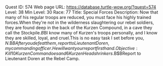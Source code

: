Quest ID: 574
Web page URL: https://database.turtle-wow.org/?quest=574
Level: 38
Min Level: 30
Race: 77
Title: Special Forces
Description: Now that many of his regular troops are reduced, you must face his highly trained forces.When they're not in the wilderness slaughtering our rebel soldiers, they are found deep in the back of the Kurzen Compound, in a cave they call the Stockpile.$B$BI know many of Kurzen's troops personally, and I know they are skilled, loyal, and cruel.This is no easy task I set before you, $N.$B$BAfter you defeat them, report to Lieutenant Doren, my commanding officer.He will want your report firsthand.
Objective: Kill 10 Kurzen Commandoes and 6 Kurzen Headshrinkers.$B$BReport to Lieutenant Doren at the Rebel Camp.
